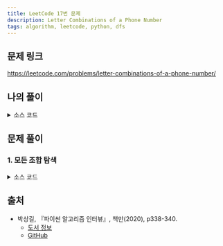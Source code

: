 ```yaml
---
title: LeetCode 17번 문제
description: Letter Combinations of a Phone Number
tags: algorithm, leetcode, python, dfs
---
```


## 문제 링크

https://leetcode.com/problems/letter-combinations-of-a-phone-number/

## 나의 풀이

<details>
<summary>소스 코드</summary>
<div markdown="1">

```python
from typing import List


class Solution:
    def letterCombinations(self, digits: str) -> List[str]:
        def dfs(char, idx=0):
            # digits의 마지막 자리까지 확인했을 경우
            if idx >= len(digits):
                result.append(char)
                return

            # mapping 변수에 저장된 문자들을 불러와 재귀 수행
            letters = mapping[digits[idx]]
            for letter in letters:
                dfs(char + letter, idx+1)

        result = []
        mapping = {
            '2': ['a', 'b', 'c'],
            '3': ['d', 'e', 'f'],
            '4': ['g', 'h', 'i'],
            '5': ['j', 'k', 'l'],
            '6': ['m', 'n', 'o'],
            '7': ['p', 'q', 'r', 's'],
            '8': ['t', 'u', 'v'],
            '9': ['w', 'x', 'y', 'z']
        }

        if digits:
            dfs('')
        return result
```

</div>
</details>

## 문제 풀이

### 1. 모든 조합 탐색

<details>
<summary>소스 코드</summary>
<div markdown="1">

```python
from typing import List


class Solution1:
    def letterCombinations(self, digits: str) -> List[str]:
        def dfs(index, path):
            # 끝까지 탐색하면 백트래킹
            if len(path) == len(digits):
                result.append(path)
                return

            # # 입력값 자릿수 단위 반복
            # for i in range(index, len(digits)):
            #     # 숫자에 해당하는 모든 문자열 반복
            #     for j in dic[digits[i]]:
            #         dfs(i + 1, path + j)

            # 더 효율적인 풀이
            # 참고: https://github.com/onlybooks/algorithm-interview/issues/91
            for i in dic[digits[index]]:
                dfs(index + 1, path + i)

        # 예외 처리
        if not digits:
            return []

        dic = {'2': 'abc', '3': 'def', '4': 'ghi', '5': 'jkl',
               '6': 'mno', '7': 'pqrs', '8': 'tuv', '9': 'wxyz'}
        result = []
        dfs(0, '')

        return result
```

</div>
</details>

## 출처

- 박상길, 『파이썬 알고리즘 인터뷰』, 책만(2020), p338-340.
  - [도서 정보](https://www.onlybook.co.kr/entry/algorithm-interview)
  - [GitHub](https://github.com/onlybooks/algorithm-interview)

